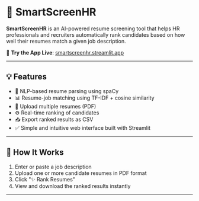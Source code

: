 # 📄 SmartScreenHR

**SmartScreenHR** is an AI-powered resume screening tool that helps HR professionals and recruiters automatically rank candidates based on how well their resumes match a given job description.

🔗 **Try the App Live**: [smartscreenhr.streamlit.app](https://smartscreenhr.streamlit.app/)

---

## 💡 Features

- 🧠 NLP-based resume parsing using spaCy
- 📊 Resume-job matching using TF-IDF + cosine similarity
- 📁 Upload multiple resumes (PDF)
- ⚙️ Real-time ranking of candidates
- 📥 Export ranked results as CSV
- ✅ Simple and intuitive web interface built with Streamlit

---

## 🚀 How It Works

1. Enter or paste a job description
2. Upload one or more candidate resumes in PDF format
3. Click "✨ Rank Resumes"
4. View and download the ranked results instantly

---
